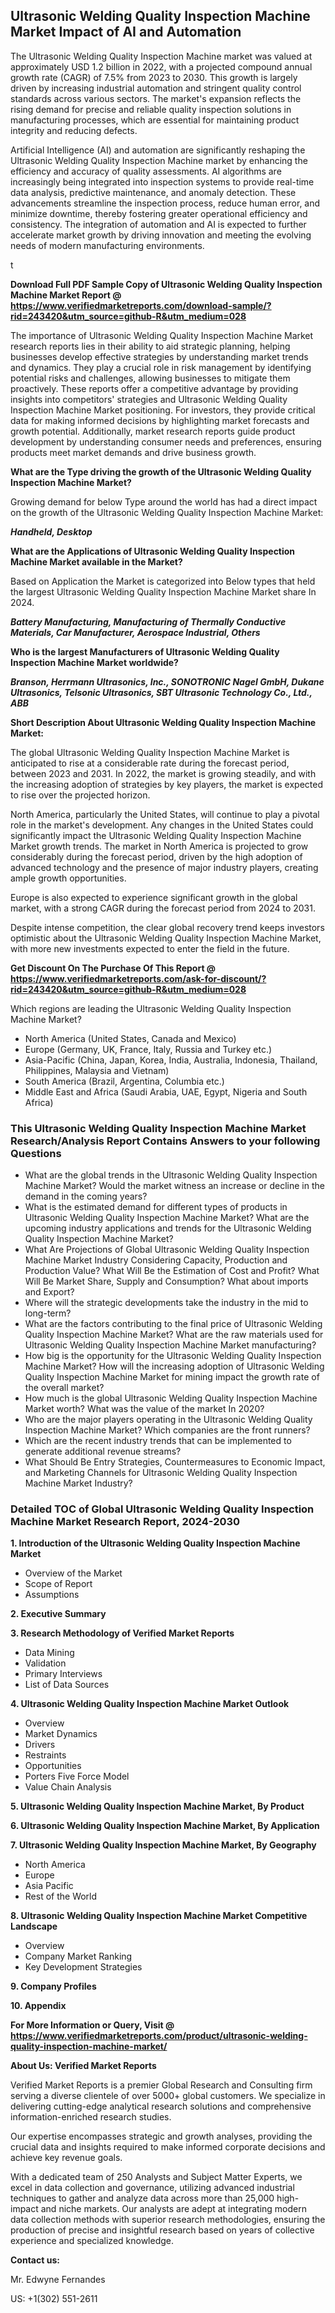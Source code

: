 <h2>Ultrasonic Welding Quality Inspection Machine Market Impact of AI and Automation</h2><p>The Ultrasonic Welding Quality Inspection Machine market was valued at approximately USD 1.2 billion in 2022, with a projected compound annual growth rate (CAGR) of 7.5% from 2023 to 2030. This growth is largely driven by increasing industrial automation and stringent quality control standards across various sectors. The market's expansion reflects the rising demand for precise and reliable quality inspection solutions in manufacturing processes, which are essential for maintaining product integrity and reducing defects.</p><p>Artificial Intelligence (AI) and automation are significantly reshaping the Ultrasonic Welding Quality Inspection Machine market by enhancing the efficiency and accuracy of quality assessments. AI algorithms are increasingly being integrated into inspection systems to provide real-time data analysis, predictive maintenance, and anomaly detection. These advancements streamline the inspection process, reduce human error, and minimize downtime, thereby fostering greater operational efficiency and consistency. The integration of automation and AI is expected to further accelerate market growth by driving innovation and meeting the evolving needs of modern manufacturing environments.</p>t</p><p id="" class=""><strong>Download Full PDF Sample Copy of Ultrasonic Welding Quality Inspection Machine Market Report @ <a href="https://www.verifiedmarketreports.com/download-sample/?rid=243420&utm_source=github-R&utm_medium=028" target="_blank">https://www.verifiedmarketreports.com/download-sample/?rid=243420&utm_source=github-R&utm_medium=028</a></strong></p><p>The importance of&nbsp;Ultrasonic Welding Quality Inspection Machine Market research reports lies in their ability to aid strategic planning, helping businesses develop effective strategies by understanding market trends and dynamics. They play a crucial role in risk management by identifying potential risks and challenges, allowing businesses to mitigate them proactively. These reports offer a competitive advantage by providing insights into competitors' strategies and Ultrasonic Welding Quality Inspection Machine Market positioning. For investors, they provide critical data for making informed decisions by highlighting market forecasts and growth potential. Additionally, market research reports guide product development by understanding consumer needs and preferences, ensuring products meet market demands and drive business growth.</p><p><strong>What are the&nbsp;Type driving the growth of the Ultrasonic Welding Quality Inspection Machine Market?</strong></p><p id="" class="">Growing demand for below Type around the world has had a direct impact on the growth of the Ultrasonic Welding Quality Inspection Machine Market:</p><em><strong>Handheld, Desktop</strong></em></p><strong>What are the&nbsp;Applications&nbsp;of Ultrasonic Welding Quality Inspection Machine Market available in the Market?</strong></p><p id="" class="">Based on Application the Market is categorized into Below types that held the largest Ultrasonic Welding Quality Inspection Machine Market share In 2024.</p><em><strong>Battery Manufacturing, Manufacturing of Thermally Conductive Materials, Car Manufacturer, Aerospace Industrial, Others</strong></em></p><strong>Who is the largest Manufacturers of Ultrasonic Welding Quality Inspection Machine Market worldwide?</strong></p><p><em><strong>Branson, Herrmann Ultrasonics, Inc., SONOTRONIC Nagel GmbH, Dukane Ultrasonics, Telsonic Ultrasonics, SBT Ultrasonic Technology Co., Ltd., ABB</strong></em></p><p id="" class=""><strong>Short Description About Ultrasonic Welding Quality Inspection Machine Market:</strong></p><p>The global Ultrasonic Welding Quality Inspection Machine Market is anticipated to rise at a considerable rate during the forecast period, between 2023 and 2031. In 2022, the market is growing steadily, and with the increasing adoption of strategies by key players, the market is expected to rise over the projected horizon.</p><p>North America, particularly the United States, will continue to play a pivotal role in the market's development. Any changes in the United States could significantly impact the Ultrasonic Welding Quality Inspection Machine Market growth trends. The market in North America is projected to grow considerably during the forecast period, driven by the high adoption of advanced technology and the presence of major industry players, creating ample growth opportunities.</p><p>Europe is also expected to experience significant growth in the global market, with a strong CAGR during the forecast period from 2024 to 2031.</p><p>Despite intense competition, the clear global recovery trend keeps investors optimistic about the Ultrasonic Welding Quality Inspection Machine Market, with more new investments expected to enter the field in the future.</p><p id="" class=""><strong>Get Discount On The Purchase Of This Report @ <a href="https://www.verifiedmarketreports.com/ask-for-discount/?rid=243420&utm_source=github-R&utm_medium=028" target="_blank">https://www.verifiedmarketreports.com/ask-for-discount/?rid=243420&utm_source=github-R&utm_medium=028</a></strong></p>Which regions are leading the Ultrasonic Welding Quality Inspection Machine Market?</p><ul><li>North America (United States, Canada and Mexico)</li><li>Europe (Germany, UK, France, Italy, Russia and Turkey etc.)</li><li>Asia-Pacific (China, Japan, Korea, India, Australia, Indonesia, Thailand, Philippines, Malaysia and Vietnam)</li><li>South America (Brazil, Argentina, Columbia etc.)</li><li>Middle East and Africa (Saudi Arabia, UAE, Egypt, Nigeria and South Africa)</li></ul><h3 id="" class="">This Ultrasonic Welding Quality Inspection Machine Market Research/Analysis Report Contains Answers to your following Questions</h3><ul><li>What are the global trends in the Ultrasonic Welding Quality Inspection Machine Market? Would the market witness an increase or decline in the demand in the coming years?</li><li>What is the estimated demand for different types of products in Ultrasonic Welding Quality Inspection Machine Market? What are the upcoming industry applications and trends for the Ultrasonic Welding Quality Inspection Machine Market?</li><li>What Are Projections of Global Ultrasonic Welding Quality Inspection Machine Market Industry Considering Capacity, Production and Production Value? What Will Be the Estimation of Cost and Profit? What Will Be Market Share, Supply and Consumption? What about imports and Export?</li><li>Where will the strategic developments take the industry in the mid to long-term?</li><li>What are the factors contributing to the final price of Ultrasonic Welding Quality Inspection Machine Market? What are the raw materials used for Ultrasonic Welding Quality Inspection Machine Market manufacturing?</li><li>How big is the opportunity for the Ultrasonic Welding Quality Inspection Machine Market? How will the increasing adoption of Ultrasonic Welding Quality Inspection Machine Market for mining impact the growth rate of the overall market?</li><li>How much is the global Ultrasonic Welding Quality Inspection Machine Market worth? What was the value of the market In 2020?</li><li>Who are the major players operating in the Ultrasonic Welding Quality Inspection Machine Market? Which companies are the front runners?</li><li>Which are the recent industry trends that can be implemented to generate additional revenue streams?</li><li>What Should Be Entry Strategies, Countermeasures to Economic Impact, and Marketing Channels for Ultrasonic Welding Quality Inspection Machine Market Industry?</li></ul><h3 id="" class="">Detailed TOC of Global Ultrasonic Welding Quality Inspection Machine Market Research Report, 2024-2030</h3><p id="" class=""><strong>1. Introduction of the Ultrasonic Welding Quality Inspection Machine Market</strong></p><ul><li>Overview of the Market</li><li>Scope of Report</li><li>Assumptions</li></ul><p id="" class=""><strong>2. Executive Summary</strong></p><p id="" class=""><strong>3. Research Methodology of Verified Market Reports</strong></p><ul><li>Data Mining</li><li>Validation</li><li>Primary Interviews</li><li>List of Data Sources</li></ul><p id="" class=""><strong>4. Ultrasonic Welding Quality Inspection Machine Market Outlook</strong></p><ul><li>Overview</li><li>Market Dynamics</li><li>Drivers</li><li>Restraints</li><li>Opportunities</li><li>Porters Five Force Model</li><li>Value Chain Analysis</li></ul><p id="" class=""><strong>5. Ultrasonic Welding Quality Inspection Machine Market, By Product</strong></p><p id="" class=""><strong>6. Ultrasonic Welding Quality Inspection Machine Market, By Application</strong></p><p id="" class=""><strong>7. Ultrasonic Welding Quality Inspection Machine Market, By Geography</strong></p><ul><li>North America</li><li>Europe</li><li>Asia Pacific</li><li>Rest of the World</li></ul><p id="" class=""><strong>8. Ultrasonic Welding Quality Inspection Machine Market Competitive Landscape</strong></p><ul><li>Overview</li><li>Company Market Ranking</li><li>Key Development Strategies</li></ul><p id="" class=""><strong>9. Company Profiles</strong></p><p id="" class=""><strong>10. Appendix</strong></p><p id="" class=""><strong>For More Information or Query, Visit @ <a href="https://www.verifiedmarketreports.com/product/ultrasonic-welding-quality-inspection-machine-market/" target="_blank">https://www.verifiedmarketreports.com/product/ultrasonic-welding-quality-inspection-machine-market/</a></strong></p><p id="" class=""><strong>About Us: Verified Market Reports</strong></p><p id="" class="">Verified Market Reports is a premier Global Research and Consulting firm serving a diverse clientele of over 5000+ global customers. We specialize in delivering cutting-edge analytical research solutions and comprehensive information-enriched research studies.</p><p id="" class="">Our expertise encompasses strategic and growth analyses, providing the crucial data and insights required to make informed corporate decisions and achieve key revenue goals.</p><p id="" class="">With a dedicated team of 250 Analysts and Subject Matter Experts, we excel in data collection and governance, utilizing advanced industrial techniques to gather and analyze data across more than 25,000 high-impact and niche markets. Our analysts are adept at integrating modern data collection methods with superior research methodologies, ensuring the production of precise and insightful research based on years of collective experience and specialized knowledge.</p><p id="" class=""><strong>Contact us:</strong></p><p id="" class="">Mr. Edwyne Fernandes</p><p id="" class="">US: +1(302) 551-2611</p>
